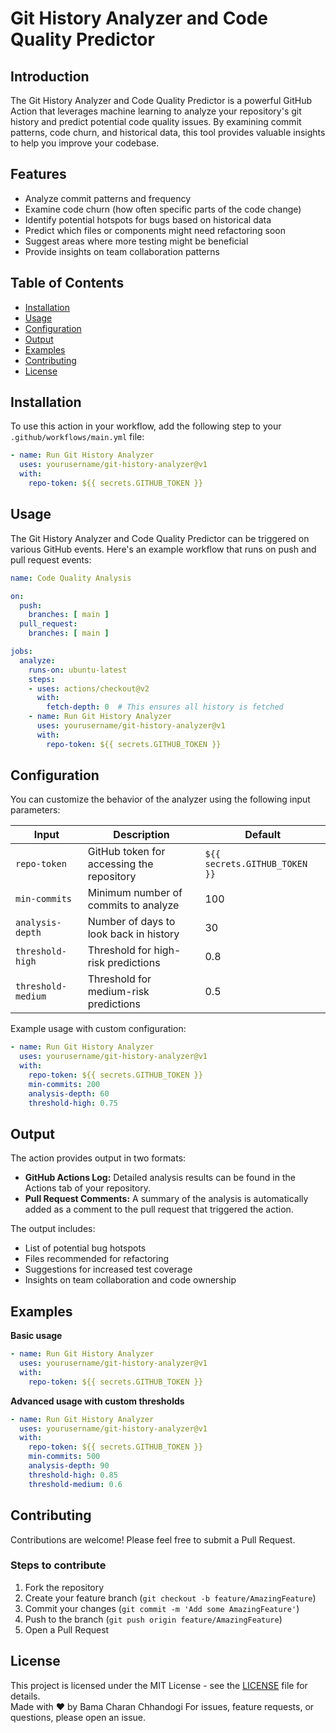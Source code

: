 # Git History Analyzer and Code Quality Predictor


## Introduction

The Git History Analyzer and Code Quality Predictor is a powerful GitHub Action that leverages machine learning to analyze your repository's git history and predict potential code quality issues. By examining commit patterns, code churn, and historical data, this tool provides valuable insights to help you improve your codebase.

## Features

- Analyze commit patterns and frequency
- Examine code churn (how often specific parts of the code change)
- Identify potential hotspots for bugs based on historical data
- Predict which files or components might need refactoring soon
- Suggest areas where more testing might be beneficial
- Provide insights on team collaboration patterns

## Table of Contents

- [Installation](#installation)
- [Usage](#usage)
- [Configuration](#configuration)
- [Output](#output)
- [Examples](#examples)
- [Contributing](#contributing)
- [License](#license)

## Installation

To use this action in your workflow, add the following step to your `.github/workflows/main.yml` file:

```yaml
- name: Run Git History Analyzer
  uses: yourusername/git-history-analyzer@v1
  with:
    repo-token: ${{ secrets.GITHUB_TOKEN }}
```

## Usage

The Git History Analyzer and Code Quality Predictor can be triggered on various GitHub events. Here's an example workflow that runs on push and pull request events:

```yaml
name: Code Quality Analysis

on:
  push:
    branches: [ main ]
  pull_request:
    branches: [ main ]

jobs:
  analyze:
    runs-on: ubuntu-latest
    steps:
    - uses: actions/checkout@v2
      with:
        fetch-depth: 0  # This ensures all history is fetched
    - name: Run Git History Analyzer
      uses: yourusername/git-history-analyzer@v1
      with:
        repo-token: ${{ secrets.GITHUB_TOKEN }}
```

## Configuration

You can customize the behavior of the analyzer using the following input parameters:

| Input | Description | Default |
|---|---|---|
| `repo-token` | GitHub token for accessing the repository | `${{ secrets.GITHUB_TOKEN }}` |
| `min-commits` | Minimum number of commits to analyze | 100 |
| `analysis-depth` | Number of days to look back in history | 30 |
| `threshold-high` | Threshold for high-risk predictions | 0.8 |
| `threshold-medium` | Threshold for medium-risk predictions | 0.5 |

Example usage with custom configuration:

```yaml
- name: Run Git History Analyzer
  uses: yourusername/git-history-analyzer@v1
  with:
    repo-token: ${{ secrets.GITHUB_TOKEN }}
    min-commits: 200
    analysis-depth: 60
    threshold-high: 0.75
```

## Output

The action provides output in two formats:

- **GitHub Actions Log:** Detailed analysis results can be found in the Actions tab of your repository.
- **Pull Request Comments:** A summary of the analysis is automatically added as a comment to the pull request that triggered the action.

The output includes:

- List of potential bug hotspots
- Files recommended for refactoring
- Suggestions for increased test coverage
- Insights on team collaboration and code ownership

## Examples

**Basic usage**

```yaml
- name: Run Git History Analyzer
  uses: yourusername/git-history-analyzer@v1
  with:
    repo-token: ${{ secrets.GITHUB_TOKEN }}
```

**Advanced usage with custom thresholds**

```yaml
- name: Run Git History Analyzer
  uses: yourusername/git-history-analyzer@v1
  with:
    repo-token: ${{ secrets.GITHUB_TOKEN }}
    min-commits: 500
    analysis-depth: 90
    threshold-high: 0.85
    threshold-medium: 0.6
```

## Contributing

Contributions are welcome! Please feel free to submit a Pull Request.

### Steps to contribute

1. Fork the repository
2. Create your feature branch (`git checkout -b feature/AmazingFeature`)
3. Commit your changes (`git commit -m 'Add some AmazingFeature'`)
4. Push to the branch (`git push origin feature/AmazingFeature`)
5. Open a Pull Request

## License

This project is licensed under the MIT License - see the [LICENSE](LICENSE) file for details.
<br>
Made with ❤️ by Bama Charan Chhandogi 
For issues, feature requests, or questions, please open an issue.
